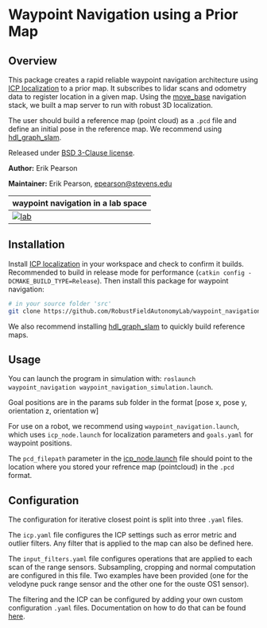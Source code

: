 # Waypoint Navigation using a Prior Map

## Overview

This package creates a rapid reliable waypoint navigation architecture using [ICP localization](https://github.com/leggedrobotics/icp_localization) to a prior map. It subscribes to lidar scans and odometry data to register location in a given map. Using the [move_base](http://wiki.ros.org/move_base) navigation stack, we built a map server to run with robust 3D localization.

The user should build a reference map (point cloud) as a `.pcd` file and define an initial pose in the reference map. We recommend using [hdl_graph_slam](https://github.com/koide3/hdl_graph_slam). 

Released under [BSD 3-Clause license](LICENSE).

**Author:** Erik Pearson

**Maintainer:** Erik Pearson, [epearson@stevens.edu](epearson@stevens.edu)

| waypoint navigation in a lab space |
|-----------------|
|[![lab](doc/lab_example.gif)](doc/lab_example.gif)|

## Installation

Install [ICP localization](https://github.com/leggedrobotics/icp_localization) in your workspace and check to confirm it builds. Recommended to build in release mode for performance (`catkin config -DCMAKE_BUILD_TYPE=Release`). Then install this package for waypoint navigation:

```bash
# in your source folder 'src'
git clone https://github.com/RobustFieldAutonomyLab/waypoint_navigation.git
```

We also recommend installing [hdl_graph_slam](https://github.com/koide3/hdl_graph_slam) to quickly build reference maps.

## Usage

You can launch the program in simulation with: `roslaunch waypoint_navigation waypoint_navigation_simulation.launch`. 

Goal positions are in the params sub folder in the format \[pose x, pose y, orientation z, orientation w\]

For use on a robot, we recommend using `waypoint_navigation.launch`, which uses `icp_node.launch` for localization parameters and `goals.yaml` for waypoint positions.

The `pcd_filepath` parameter in the [icp_node.launch](https://github.com/RobustFieldAutonomyLab/waypoint_navigation/launch/icp_node.launch) file should point to the location where you stored your refrence map (pointcloud) in the `.pcd` format.

## Configuration

The configuration for iterative closest point is split into three `.yaml` files.  

The `icp.yaml` file configures the ICP settings such as error metric and outlier filters. Any filter that is applied to the map can also be defined here.

The `input_filters.yaml` file configures operations that are applied to each scan of the range sensors. Subsampling, cropping and normal computation are configured in this file. Two examples have been provided (one for the velodyne puck range sensor and the other one for the ouste OS1 sensor).   

The filtering and the ICP can be configured by adding your own custom configuration `.yaml` files. Documentation on how to do that can be found [here](https://libpointmatcher.readthedocs.io/en/latest/Configuration/#creating-custom-configurations-with-yaml).  

